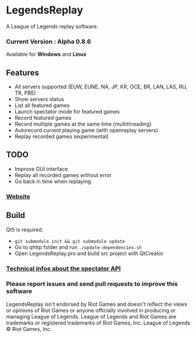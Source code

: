 # LegendsReplay
A League of Legends replay software.

### Current Version : Alpha 0.8.6

Available for **Windows** and **Linux**

## Features

- All servers supported (EUW, EUNE, NA, JP, KR, OCE, BR, LAN, LAS, RU, TR, PBE)
- Show servers status
- List all featured games
- Launch spectator mode for featured games
- Record featured games
- Record multiple games at the same time (multithreading)
- Autorecord current playing game (with openreplay servers)
- Replay recorded games (experimental)

## TODO

- Improve GUI interface
- Replay all recorded games without error
- Go back in time when replaying

### [Website](http://aztorius.github.io/legendsreplay)

## Build

Qt5 is required.

- ``` git submodule init && git submodule update ```
- Go to qhttp folder and run ``` ./update-dependencies.sh ```
- Open LegendsReplay.pro and build src project with QtCreator

### [Technical infos about the spectator API](https://gist.github.com/Aztorius/e428be6515b19fd24823754b72038e1b)

### Please report issues and send pull requests to improve this software

LegendsReplay isn't endorsed by Riot Games and doesn't reflect the views or opinions of Riot Games or anyone officially involved in producing or managing League of Legends. League of Legends and Riot Games are trademarks or registered trademarks of Riot Games, Inc. League of Legends © Riot Games, Inc.
